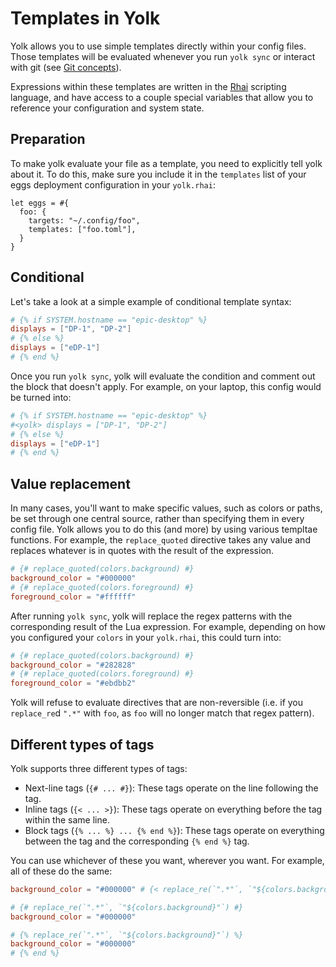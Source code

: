 # Templates in Yolk

Yolk allows you to use simple templates directly within your config files.
Those templates will be evaluated whenever you run `yolk sync` or interact with git (see [Git concepts](./git_concepts.md)).

Expressions within these templates are written in the [Rhai](https://rhai.rs) scripting language,
and have access to a couple special variables that allow you to reference your configuration and system state.

## Preparation
To make yolk evaluate your file as a template, you need to explicitly tell yolk about it.
To do this, make sure you include it in the `templates` list of your eggs deployment configuration in your `yolk.rhai`:

```rust,ignore
let eggs = #{
  foo: {
    targets: "~/.config/foo",
    templates: ["foo.toml"],
  }
}
```


## Conditional
Let's take a look at a simple example of conditional template syntax:

```toml
# {% if SYSTEM.hostname == "epic-desktop" %}
displays = ["DP-1", "DP-2"]
# {% else %}
displays = ["eDP-1"]
# {% end %}
```

Once you run `yolk sync`, yolk will evaluate the condition and comment out the block that doesn't apply.
For example, on your laptop, this config would be turned into:
```toml
# {% if SYSTEM.hostname == "epic-desktop" %}
#<yolk> displays = ["DP-1", "DP-2"]
# {% else %}
displays = ["eDP-1"]
# {% end %}
```

## Value replacement
In many cases, you'll want to make specific values, such as colors or paths, be set through one central source, rather than specifying them in every config file.
Yolk allows you to do this (and more) by using various templtae functions.
For example, the `replace_quoted` directive takes any value and replaces whatever is in quotes with the result of the expression.
```toml
# {# replace_quoted(colors.background) #}
background_color = "#000000"
# {# replace_quoted(colors.foreground) #}
foreground_color = "#ffffff"
```
After running `yolk sync`, yolk will replace the regex patterns with the corresponding result of the Lua expression.
For example, depending on how you configured your `colors` in your `yolk.rhai`, this could turn into:
```toml
# {# replace_quoted(colors.background) #}
background_color = "#282828"
# {# replace_quoted(colors.foreground) #}
foreground_color = "#ebdbb2"
```
Yolk will refuse to evaluate directives that are non-reversible (i.e. if you `replace_re`d `".*"` with `foo`, as `foo` will no longer match that regex pattern).

## Different types of tags
Yolk supports three different types of tags:
- Next-line tags (`{# ... #}`): These tags operate on the line following the tag.
- Inline tags (`{< ... >}`): These tags operate on everything before the tag within the same line.
- Block tags (`{% ... %} ... {% end %}`): These tags operate on everything between the tag and the corresponding `{% end %}` tag.

You can use whichever of these you want, wherever you want. For example, all of these do the same:
```toml
background_color = "#000000" # {< replace_re(`".*"`, `"${colors.background}"`) >}

# {# replace_re(`".*"`, `"${colors.background}"`) #}
background_color = "#000000"

# {% replace_re(`".*"`, `"${colors.background}"`) %}
background_color = "#000000"
# {% end %}
```
